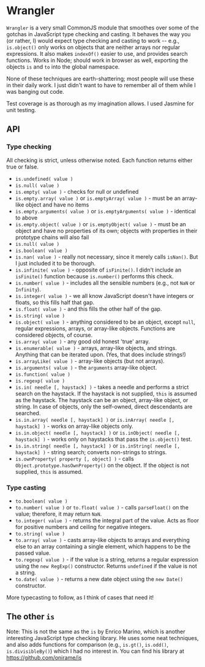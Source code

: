 # Wrangler
`Wrangler` is a very small CommonJS module that smoothes over some of the gotchas in JavaScript type checking and casting. It behaves the way you (or rather, I) would expect type checking and casting to work -- e.g., `is.object()` only works on objects that are neither arrays nor regular expressions. It also makes `indexOf()` easier to use, and provides search functions. Works in Node; should work in browser as well, exporting the objects `is` and `to` into the global namespace.

None of these techniques are earth-shattering; most people will use these in their daily work. I just didn't want to have to remember all of them while I was banging out code.

Test coverage is as thorough as my imagination allows. I used Jasmine for unit testing.

## API

### Type checking

All checking is strict, unless otherwise noted. Each function returns either true or false.

* `is.undefined( value )`
* `is.null( value )`
* `is.empty( value )` - checks for null or undefined
* `is.empty.array( value )` or `is.emptyArray( value )` - must be an array-like object and have no items
* `is.empty.arguments( value )` or `is.emptyArguments( value )` - identical to above
* `is.empty.object( value )` or `is.emptyObject( value )` - must be an object and have no properties of its own; objects with properties in their prototype chains will also fail
* `is.null( value )`
* `is.boolean( value )`
* `is.nan( value )` - really not necessary, since it merely calls `isNan()`. But I just included it to be thorough.
* `is.infinite( value )` - opposite of `isFinite()`. I didn't include an `isFinite()` function because `is.number()` performs this check.
* `is.number( value )` - includes all the sensible numbers (e.g., not `NaN` or `Infinity`).
* `is.integer( value )` - we all know JavaScript doesn't have integers or floats, so this fills half that gap.
* `is.float( value )` - and this fills the other half of the gap.
* `is.string( value )`
* `is.object( value )` - anything considered to be an object, except `null`, regular expressions, arrays, or array-like objects. Functions are considered objects, of course.
* `is.array( value )` - any good old honest 'true' array.
* `is.enumerable( value )` - arrays, array-like objects, and strings. Anything that can be iterated upon. (Yes, that does include strings!)
* `is.arrayLike( value )` - array-like objects (but not arrays).
* `is.arguments( value )` - the `arguments` array-like object.
* `is.function( value )`
* `is.regexp( value )`
* `is.in( needle [, haystack] )` - takes a needle and performs a strict search on the haystack. If the haystack is not supplied, `this` is assumed as the haystack. The haystack can be an object, array-like object, or string. In case of objects, only the self-owned, direct descendants are searched.
* `is.in.array( needle [, haystack] )` or `is.inArray( needle [, haystack] )` - works on array-like objects only.
* `is.in.object( needle [, haystack] )` or `is.inObject( needle [, haystack] )` - works only on haystacks that pass the `is.object()` test.
* `is.in.string( needle [, haystack] )` or `is.inString( needle [, haystack] )` - string search; converts non-strings to strings.
* `is.ownProperty( property [, object] )` - calls `Object.prototype.hasOwnProperty()` on the object. If the object is not supplied, `this` is assumed.

### Type casting

* `to.boolean( value )`
* `to.number( value )` or `to.float( value )` - calls `parseFloat()` on the value; therefore, it may return `NaN`.
* `to.integer( value )` - returns the integral part of the value. Acts as floor for positive numbers and ceiling for negative integers.
* `to.string( value )`
* `to.array( value )` - casts array-like objects to arrays and everything else to an array containing a single element, which happens to be the passed value.
* `to.regexp( value )` - if the value is a string, returns a regular expression using the `new RegExp()` constructor. Returns `undefined` if the value is not a string.
* `to.date( value )` - returns a new date object using the `new Date()` constructor.

More typecasting to follow, as I think of cases that need it!

## The other `is`

Note: This is not the same as the `is` by Enrico Marino, which is another interesting JavaScript type checking library. He uses some neat techniques, and also adds functions for comparison (e.g., `is.gt()`, `is.odd()`, `is.divisibleBy()`) which I had no interest in. You can find his library at https://github.com/onirame/is
